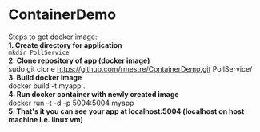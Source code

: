 # ContainerDemo
Steps to get docker image:</br>
<b>1. Create directory for application</b></br>
<code>mkdir PollService</code></br>
<b>2. Clone repository of app (docker image)</b></br>
sudo git clone https://github.com/rmestre/ContainerDemo.git PollService/</br>
<b>3. Build docker image</b></br>
docker build -t myapp .</br>
<b>4. Run docker container with newly created image</b></br>
docker run -t -d -p 5004:5004 myapp </br>
<b>5. That's it you can see your app at localhost:5004 (localhost on host machine i.e. linux vm)</b>
